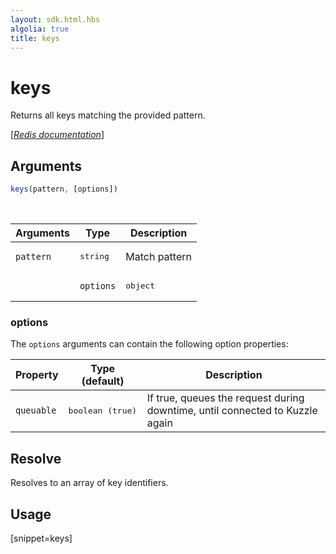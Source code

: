 ```yaml
---
layout: sdk.html.hbs
algolia: true
title: keys
---
```


# keys

Returns all keys matching the provided pattern.

[[_Redis documentation_]](https://redis.io/commands/keys)

## Arguments

```js
keys(pattern, [options])
```

<br/>

| Arguments    | Type    | Description |
|--------------|---------|-------------|
| `pattern` | <pre>string</pre> | Match pattern |
|| ``options`` | <pre>object</pre> | Optional query arguments |

### options

The `options` arguments can contain the following option properties:

| Property   | Type (default)   | Description                       |
| ---------- | ------- | --------------------------------- |
| `queuable` | <pre>boolean (true)</pre> | If true, queues the request during downtime, until connected to Kuzzle again |

## Resolve

Resolves to an array of key identifiers.

## Usage

[snippet=keys]
